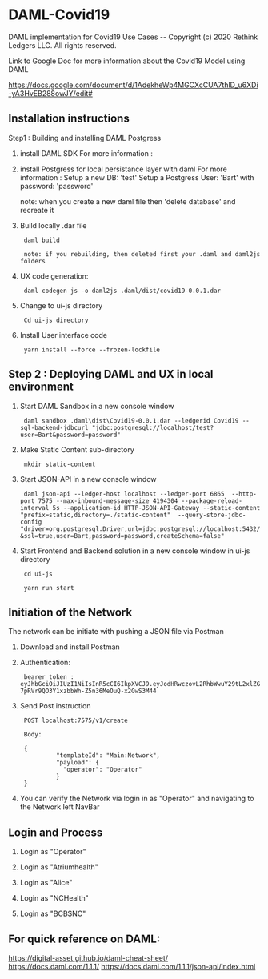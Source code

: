 # DAML-Covid19
DAML implementation for Covid19 Use Cases
-- Copyright (c) 2020 Rethink Ledgers LLC. All rights reserved.


Link to Google Doc for more information about the Covid19 Model using DAML

https://docs.google.com/document/d/1AdekheWp4MGCXcCUA7thlD_u6XDi-yA3HvEB288owJY/edit#



<h2>Installation instructions </h2>

Step1 : Building and installing DAML Postgress 

1. install DAML SDK
        For more information :

2. install Postgress for local persistance layer with daml
        For more information :
        Setup a new DB: 'test'
        Setup a Postgress User: 'Bart' with password: 'password'
        
   note: when you create a new daml file then 'delete database' and recreate it

3. Build locally .dar file

        daml build

        note: if you rebuilding, then deleted first your .daml and daml2js folders
4. UX code generation:

        daml codegen js -o daml2js .daml/dist/covid19-0.0.1.dar

5. Change to ui-js directory

        Cd ui-js directory

6. Install User interface code

        yarn install --force --frozen-lockfile


<h2> Step 2 : Deploying DAML and UX in local environment </h2>

1. Start DAML Sandbox in a new console window

        daml sandbox .daml\dist\Covid19-0.0.1.dar --ledgerid Covid19 --sql-backend-jdbcurl "jdbc:postgresql://localhost/test?user=Bart&password=password"

2. Make Static Content sub-directory 

        mkdir static-content

3. Start JSON-API  in a new console window

        daml json-api --ledger-host localhost --ledger-port 6865  --http-port 7575 --max-inbound-message-size 4194304 --package-reload-interval 5s --application-id HTTP-JSON-API-Gateway --static-content "prefix=static,directory=./static-content"  --query-store-jdbc-config "driver=org.postgresql.Driver,url=jdbc:postgresql://localhost:5432/test?&ssl=true,user=Bart,password=password,createSchema=false"

4. Start Frontend and Backend solution in a new console window in ui-js directory

        cd ui-js

        yarn run start


<h2> Initiation of the Network </h2>

The network can be initiate with pushing a JSON file via Postman

1. Download and install Postman

2. Authentication:

        bearer token : eyJhbGciOiJIUzI1NiIsInR5cCI6IkpXVCJ9.eyJodHRwczovL2RhbWwuY29tL2xlZGdlci1hcGkiOnsibGVkZ2VySWQiOiJDb3ZpZDE5IiwiYXBwbGljYXRpb25JZCI6ImZvb2JhciIsImFjdEFzIjpbIk9wZXJhdG9yIl19fQ.7zUo-7pRVr9QO3Y1xzbbWh-Z5n36MeOuQ-x2GwS3M44

3. Send Post instruction 

        POST localhost:7575/v1/create

        Body:

        {
                 "templateId": "Main:Network",
                 "payload": {
                   "operator": "Operator"
                 }
        }

4. You can verify the Network via login in as "Operator" and navigating to the Network left NavBar


<H2> Login and Process </h2>

1. Login as "Operator"



2. Login as "Atriumhealth"



3. Login as "Alice"


4. Login as "NCHealth"



5. Login as "BCBSNC"





<h2>For quick reference on DAML: </h2>

https://digital-asset.github.io/daml-cheat-sheet/
https://docs.daml.com/1.1.1/
https://docs.daml.com/1.1.1/json-api/index.html


